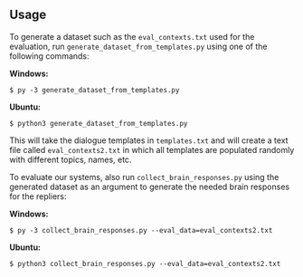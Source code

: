 ## Usage

To generate a dataset such as the `eval_contexts.txt` used for the evaluation, run `generate_dataset_from_templates.py` using one of the following commands:

<b>Windows:</b>

`$ py -3 generate_dataset_from_templates.py`

<b>Ubuntu:</b>

`$ python3 generate_dataset_from_templates.py`

This will take the dialogue templates in `templates.txt` and will create a text file called `eval_contexts2.txt` in which all templates are populated randomly with different topics, names, etc.

To evaluate our systems, also run `collect_brain_responses.py` using the generated dataset as an argument to generate the needed brain responses for the repliers:

<b>Windows:</b>

`$ py -3 collect_brain_responses.py --eval_data=eval_contexts2.txt`

<b>Ubuntu:</b>

`$ python3 collect_brain_responses.py --eval_data=eval_contexts2.txt`
